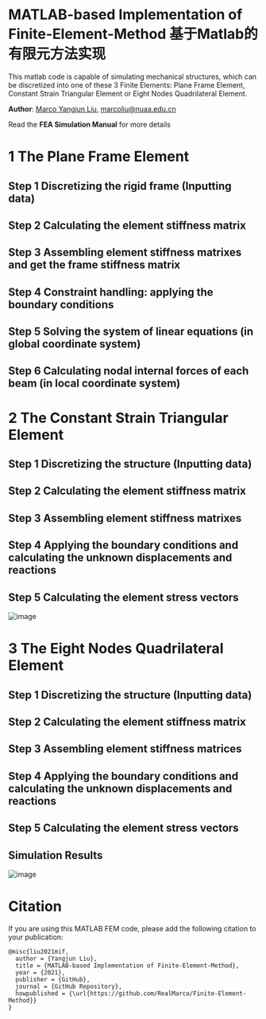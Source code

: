 # MATLAB-based Implementation of Finite-Element-Method 基于Matlab的有限元方法实现  
This matlab code is capable of simulating mechanical structures, which can be discretized into one of these 3 Finite Elements: Plane Frame Element, Constant Strain Triangular Element or Eight Nodes Quadrilateral Element.

**Author**: [Marco Yangjun Liu](https://github.com/RealMarco/), marcoliu@nuaa.edu.cn  

Read the **FEA Simulation Manual** for more details 

# 1 The Plane Frame Element
## Step 1 Discretizing the rigid frame (Inputting data)
## Step 2 Calculating the element stiffness matrix
## Step 3 Assembling element stiffness matrixes and get the frame stiffness matrix
## Step 4 Constraint handling: applying the boundary conditions
## Step 5 Solving the system of linear equations (in global coordinate system)
## Step 6 Calculating nodal internal forces of each beam (in local coordinate system)

# 2 The Constant Strain Triangular Element
## Step 1 Discretizing the structure (Inputting data)
## Step 2 Calculating the element stiffness matrix
## Step 3 Assembling element stiffness matrixes
## Step 4 Applying the boundary conditions and calculating the unknown displacements and reactions
## Step 5 Calculating the element stress vectors
![image](https://user-images.githubusercontent.com/79294413/139381595-eb597b73-baa5-4dbe-89f2-410b598e1dd4.png)

# 3 The Eight Nodes Quadrilateral Element
## Step 1 Discretizing the structure (Inputting data)
## Step 2 Calculating the element stiffness matrix
## Step 3 Assembling element stiffness matrices
## Step 4 Applying the boundary conditions and calculating the unknown displacements and reactions
## Step 5 Calculating the element stress vectors
## Simulation Results 
![image](https://user-images.githubusercontent.com/79294413/139381698-1c05d220-3579-45fd-b171-5b052d96637c.png)

# Citation  
If you are using this MATLAB FEM code, please add the following citation to your publication:  
```
@misc{liu2021mif,
  author = {Yangjun Liu},
  title = {MATLAB-based Implementation of Finite-Element-Method},
  year = {2021},
  publisher = {GitHub},
  journal = {GitHub Repository},
  howpublished = {\url{https://github.com/RealMarco/Finite-Element-Method}}
}
```  
